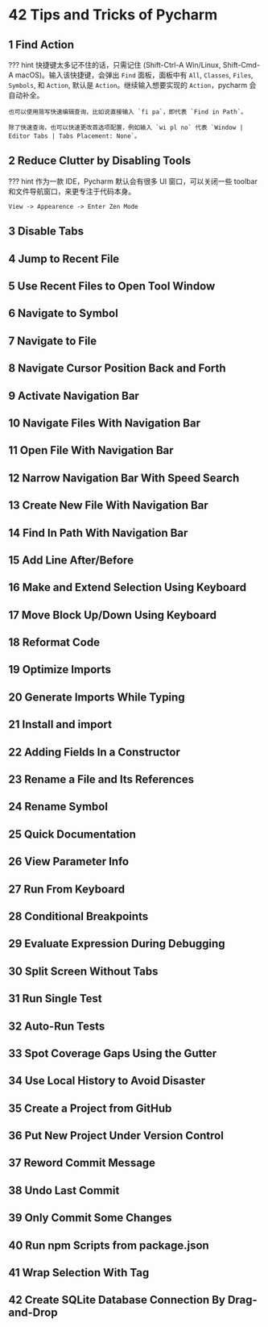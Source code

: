# 42 Tips and Tricks of Pycharm

## 1 Find Action

??? hint
    快捷键太多记不住的话，只需记住 (Shift-Ctrl-A Win/Linux, Shift-Cmd-A macOS)。输入该快捷键，会弹出 `Find` 面板，面板中有 `All`, `Classes`, `Files`, `Symbols`, 和 `Action`, 默认是 `Action`。继续输入想要实现的 `Action`，pycharm 会自动补全。
    
    也可以使用简写快速编辑查询，比如说直接输入 `fi pa`，即代表 `Find in Path`。
    
    除了快速查询，也可以快速更改首选项配置，例如输入 `wi pl no` 代表 `Window | Editor Tabs | Tabs Placement: None`。

## 2 Reduce Clutter by Disabling Tools

??? hint
    作为一款 IDE，Pycharm 默认会有很多 UI 窗口，可以关闭一些 toolbar 和文件导航窗口，来更专注于代码本身。

    View -> Appearence -> Enter Zen Mode

## 3 Disable Tabs
## 4 Jump to Recent File
## 5 Use Recent Files to Open Tool Window
## 6 Navigate to Symbol
## 7 Navigate to File
## 8 Navigate Cursor Position Back and Forth
## 9 Activate Navigation Bar
## 10 Navigate Files With Navigation Bar
## 11 Open File With Navigation Bar
## 12 Narrow Navigation Bar With Speed Search
## 13 Create New File With Navigation Bar
## 14 Find In Path With Navigation Bar
## 15 Add Line After/Before
## 16 Make and Extend Selection Using Keyboard
## 17 Move Block Up/Down Using Keyboard
## 18 Reformat Code
## 19 Optimize Imports
## 20 Generate Imports While Typing
## 21 Install and import
## 22 Adding Fields In a Constructor
## 23 Rename a File and Its References
## 24 Rename Symbol
## 25 Quick Documentation
## 26 View Parameter Info
## 27 Run From Keyboard
## 28 Conditional Breakpoints
## 29 Evaluate Expression During Debugging
## 30 Split Screen Without Tabs
## 31 Run Single Test
## 32 Auto-Run Tests
## 33 Spot Coverage Gaps Using the Gutter
## 34 Use Local History to Avoid Disaster
## 35 Create a Project from GitHub
## 36 Put New Project Under Version Control
## 37 Reword Commit Message
## 38 Undo Last Commit
## 39 Only Commit Some Changes
## 40 Run npm Scripts from package.json
## 41 Wrap Selection With Tag
## 42 Create SQLite Database Connection By Drag-and-Drop